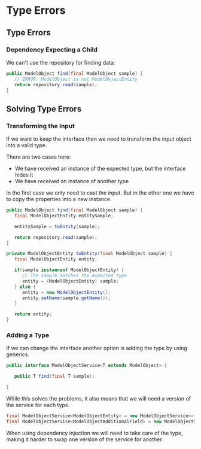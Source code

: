 # Type Errors

## Type Errors

### Dependency Expecting a Child

We can't use the repository for finding data:

```java
public ModelObject find(final ModelObject sample) {
   // ERROR: ModelObject is not ModelObjectEntity
   return repository.read(sample);
}
```

## Solving Type Errors

### Transforming the Input

If we want to keep the interface then we need to transform the input object into a valid type.

There are two cases here:

* We have received an instance of the expected type, but the interface hides it
* We have received an instance of another type

In the first case we only need to cast the input. But in the other one we have to copy the properties into a new instance.

```java
public ModelObject find(final ModelObject sample) {
   final ModelObjectEntity entitySample;

   entitySample = toEntity(sample);

   return repository.read(sample);
}

private ModelObjectEntity toEntity(final ModelObject sample) {
   final ModelObjectEntity entity;

   if(sample instanceof ModelObjectEntity) {
      // The sample matches the expected type
      entity = (ModelObjectEntity) sample;
   } else {
      entity = new ModelObjectEntity();
      entity.setName(sample.getName());
   }

   return entity;
}
```

### Adding a Type

If we can change the interface another option is adding the type by using generics.

```java
public interface ModelObjectService<T extends ModelObject> {

   public T find(final T sample);

}
```

While this solves the problems, it also means that we will need a version of the service for each type.

```java
final ModelObjectService<ModelObjectEntity> = new ModelObjectService<>(repository);
final ModelObjectService<ModelObjectAdditionalField> = new ModelObjectService<>(dependency);
```

When using dependency injection we will need to take care of the type, making it harder to swap one version of the service for another.

